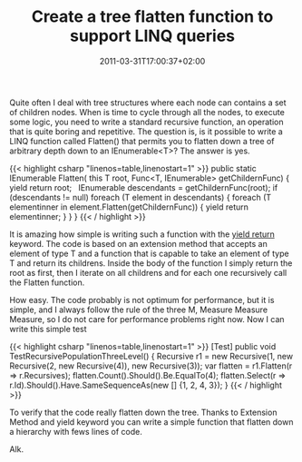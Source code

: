 ﻿---
title: "Create a tree flatten function to support LINQ queries"
description: ""
date: 2011-03-31T17:00:37+02:00
draft: false
tags: [LINQ]
categories: [LINQ]
---
Quite often I deal with tree structures where each node can contains a set of children nodes. When is time to cycle through all the nodes, to execute some logic, you need to write a standard recursive function, an operation that is quite boring and repetitive. The question is, is it possible to write a LINQ function called Flatten() that permits you to flatten down a tree of arbitrary depth down to an IEnumerable&lt;T&gt;? The answer is yes.

{{< highlight csharp "linenos=table,linenostart=1" >}}
public static IEnumerable<T> Flatten<T>(
this T root,
Func<T, IEnumerable<T>> getChildernFunc)
{
yield return root;
 
IEnumerable<T> descendants = getChildernFunc(root);
if (descendants != null)
foreach (T element in descendants)
{
foreach (T elementinner in element.Flatten(getChildernFunc))
{
yield return elementinner;
}
}
}
{{< / highlight >}}

It is amazing how simple is writing such a function with the [yield return](http://msdn.microsoft.com/en-us/library/9k7k7cf0%28v=vs.80%29.aspx) keyword. The code is based on an extension method that accepts an element of type T and a function that is capable to take an element of type T and return its childrens. Inside the body of the function I simply return the root as first, then I iterate on all childrens and for each one recursively call the Flatten function.

How easy. The code probably is not optimum for performance, but it is simple, and I always follow the rule of the three M, Measure Measure Measure, so I do not care for performance problems right now. Now I can write this simple test

{{< highlight csharp "linenos=table,linenostart=1" >}}
[Test]
public void TestRecursivePopulationThreeLevel()
{
Recursive r1 = new Recursive(1,
new Recursive(2,
new Recursive(4)),
new Recursive(3));
var flatten = r1.Flatten(r => r.Recursives);
flatten.Count().Should().Be.EqualTo(4);
flatten.Select(r => r.Id).Should().Have.SameSequenceAs(new [] {1, 2, 4, 3});
}
{{< / highlight >}}

To verify that the code really flatten down the tree. Thanks to Extension Method and yield keyword you can write a simple function that flatten down a hierarchy with fews lines of code.

Alk.
